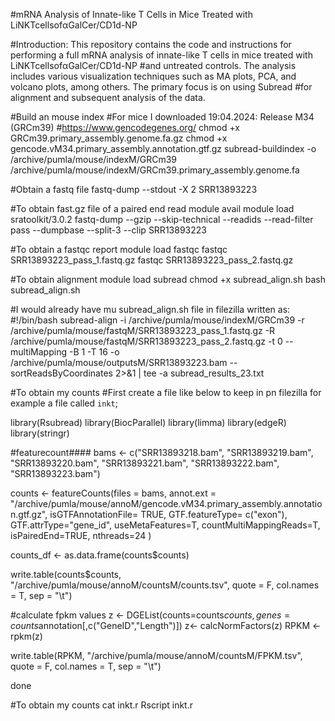 #mRNA Analysis of Innate-like T Cells in Mice Treated with LiNKTcellsofαGalCer/CD1d-NP

#Introduction: This repository contains the code and instructions for performing a full mRNA analysis of innate-like T cells in mice treated with LiNKTcellsofαGalCer/CD1d-NP 
#and untreated controls. The analysis includes various visualization techniques such as MA plots, PCA, and volcano plots, among others. The primary focus is on using Subread 
#for alignment and subsequent analysis of the data.

#Build an mouse index
#For mice I downloaded 19:04.2024: Release M34 (GRCm39)
#https://www.gencodegenes.org/
chmod +x GRCm39.primary_assembly.genome.fa.gz
chmod +x gencode.vM34.primary_assembly.annotation.gtf.gz
subread-buildindex -o /archive/pumla/mouse/indexM/GRCm39 /archive/pumla/mouse/indexM/GRCm39.primary_assembly.genome.fa

#Obtain a fastq file
fastq-dump --stdout -X 2 SRR13893223

#To obtain fast.gz file of a paired end read
module avail
module load sratoolkit/3.0.2
fastq-dump  --gzip --skip-technical --readids --read-filter pass --dumpbase --split-3 --clip SRR13893223

#To obtain a fastqc report
module load fastqc
fastqc SRR13893223_pass_1.fastq.gz
fastqc SRR13893223_pass_2.fastq.gz

#To obtain alignment
module load subread
chmod +x subread_align.sh
bash subread_align.sh

#I would already have mu subread_align.sh file in filezilla written as:
#!/bin/bash
subread-align -i /archive/pumla/mouse/indexM/GRCm39 -r /archive/pumla/mouse/fastqM/SRR13893223_pass_1.fastq.gz -R /archive/pumla/mouse/fastqM/SRR13893223_pass_2.fastq.gz -t 0 --multiMapping -B 1 -T 16 -o /archive/pumla/mouse/outputsM/SRR13893223.bam --sortReadsByCoordinates 2>&1 | tee -a subread_results_23.txt

#To obtain my counts
#First create a file like below to keep in pn filezilla for example a file called `inkt`;
 
 library(Rsubread)
 library(BiocParallel)
 library(limma)
 library(edgeR)
 library(stringr)


#featurecount####
bams <- c("SRR13893218.bam",
          "SRR13893219.bam",
          "SRR13893220.bam",
          "SRR13893221.bam",
          "SRR13893222.bam",
          "SRR13893223.bam")

counts <- featureCounts(files = bams, annot.ext = "/archive/pumla/mouse/annoM/gencode.vM34.primary_assembly.annotation.gtf.gz", 
                        isGTFAnnotationFile= TRUE,
                        GTF.featureType= c("exon"),
                        GTF.attrType="gene_id",
                        useMetaFeatures=T,
                        countMultiMappingReads=T,
                        isPairedEnd=TRUE,
                        nthreads=24
)

counts_df <- as.data.frame(counts$counts)

write.table(counts$counts, "/archive/pumla/mouse/annoM/countsM/counts.tsv", quote = F, col.names = T, sep = "\t")

#calculate fpkm values
z <- DGEList(counts=counts$counts, genes=counts$annotation[,c("GeneID","Length")])
z<- calcNormFactors(z)
RPKM <-rpkm(z)

write.table(RPKM, "/archive/pumla/mouse/annoM/countsM/FPKM.tsv", quote = F, col.names = T, sep = "\t")

done

#To obtain my counts
cat inkt.r
Rscript inkt.r



